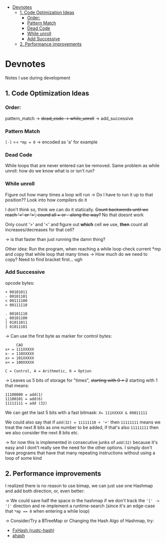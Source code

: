- [Devnotes](#devnotes)
  - [1. Code Optimization Ideas](#1-code-optimization-ideas)
    - [Order:](#order)
    - [Pattern Match](#pattern-match)
    - [Dead Code](#dead-code)
    - [While unroll](#while-unroll)
    - [Add Successive](#add-successive)
  - [2. Performance improvements](#2-performance-improvements)

# Devnotes
Notes I use during development

## 1. Code Optimization Ideas

### Order: 

pattern_match -> ~~dead_code -> while_unroll~~ -> add_successive

### Pattern Match

```[-]``` == ```*mp = 0``` -> encoded as 'a' for example

### Dead Code

While loops that are never entered can be removed. Same problem as while unroll: how do we know what is or isn't run?

### While unroll

Figure out how many times a loop will run -> Do I have to run it up to that position?? Look into how compilers do it

I don't think so, think we can do it statically. ~~Count backwords until we reach '<' or '>', cound all + or - along the way?~~ No that doesnt work

Only count '>' and '<' and figure out **which** cell we use, **then** count all increases/decreases for that cell?

-> is that faster than just running the damn thing?

Other idea: Run the program, when reaching a while loop check current *mp and copy that while loop that many times -> How much do we need to copy? Need to find bracket first... ugh


### Add Successive

opcode bytes: 

```
+ 00101011
- 00101101
< 00111100
> 00111110

. 00101110
, 00101100
[ 01011011
] 01011101
```

-> Can use the first byte as marker for control bytes:

```
     CAO
x+ = 111XXXXX
x- = 110XXXXX
x> = 101XXXXX
x< = 100XXXXX
```

``C = Control, A = Arithmetic, O = Option``

-> Leaves us 5 bits of storage for "times", ~~starting with 0 = 2~~ starting with 1 that means:

```
11100000 = add(1)
11100101 = add(6)
11111111 = add (32)
```

We can get the last 5 bits with a fast bitmask: ``X= 111XXXXX & 00011111``

We could also say that if ``add(32) = 11111110 + '+'`` then ``11111111`` means we treat the next 8 bits as one number to be added, if that's also ``11111111`` then we also consider the next 8 bits etc.

-> for now this is implemented in consecutive junks of ``add(32)`` because it's easy and I dont't really see the need for the other options. I simply don't have programs that have that many repeating instructions without using a loop of some kind

## 2. Performance improvements

I realized there is no reason to use bimap, we can just use one Hashmap and add both direction, or, even better:

-> We could save half the space in the hashmap if we don't track the ``'[' -> ']'`` direction and re-implement a runtime-search (since it's an edge-case that ``*mp == 0`` when entering a while loop)

-> Consider/Try a BTreeMap or Changing the Hash Algo of Hashmap, try:
- [FxHash (rustc-hash)](https://lib.rs/crates/rustc-hash)
- [ahash](https://lib.rs/crates/ahash)


